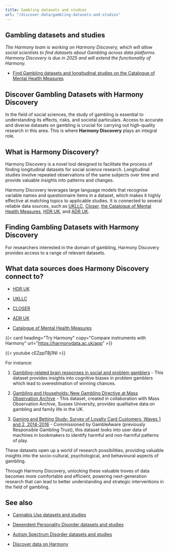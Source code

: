```yaml
---
title: Gambling datasets and studies
url: "/discover-data/gambling-datasets-and-studies"
---
```


## Gambling datasets and studies

*The Harmony team is working on Harmony Discovery, which will allow social scientists to find datasets about Gambling across data platforms. Harmony Discovery is due in 2025 and will extend the functionality of Harmony.*

* [Find Gambling datasets and longitudinal studies on the Catalogue of Mental Health Measures](https://www.cataloguementalhealth.ac.uk/?content=search&query=Topic:gambling)

## Discover Gambling Datasets with Harmony Discovery

In the field of social sciences, the study of gambling is essential to understanding its effects, risks, and societal particulars. Access to accurate and diverse datasets on gambling is crucial for carrying out high-quality research in this area. This is where **Harmony Discovery** plays an integral role. 

## What is Harmony Discovery?

Harmony Discovery is a novel tool designed to facilitate the process of finding longitudinal datasets for social science research. Longitudinal studies involve repeated observations of the same subjects over time and provide valuable insights into patterns and changes. 

Harmony Discovery leverages large language models that recognise variable names and questionnaire items in a dataset, which makes it highly effective at matching topics to applicable studies. It is connected to several reliable data sources, such as [UKLLC](https://explore.ukllc.ac.uk), [Closer](https://www.closer.ac.uk/), [the Catalogue of Mental Health Measures](https://www.cataloguementalhealth.ac.uk/), [HDR UK](https://www.hdruk.ac.uk/), and [ADR UK](https://www.adruk.org/).

## Finding Gambling Datasets with Harmony Discovery

For researchers interested in the domain of gambling, Harmony Discovery provides access to a range of relevant datasets. 

## What data sources does Harmony Discovery connect to?

* [HDR UK](https://www.healthdatagateway.org/)

* [UKLLC](https://explore.ukllc.ac.uk)

* [CLOSER](https://closer.ac.uk/)

* [ADR UK](https://www.adruk.org/data-access/data-catalogue/)

* [Catalogue of Mental Health Measures](https://www.cataloguementalhealth.ac.uk/)

{{< card heading="Try Harmony" copy="Compare instruments with Harmony" url="https://harmonydata.ac.uk/app" >}}

{{< youtube cEZppTBj1NI >}}



For instance:

1. [Gambling-related brain responses in social and problem gamblers](https://reshare.ukdataservice.ac.uk/850229) - This dataset provides insights into cognitive biases in problem gamblers which lead to overestimation of winning chances.

2. [Gambling and Households: New Gambling Directive at Mass Observation Archive](https://reshare.ukdataservice.ac.uk/850851) - This dataset, created in collaboration with Mass Observation Archive, Sussex University, provides qualitative data on gambling and family life in the UK.

3. [Gaming and Betting Study: Survey of Loyalty Card Customers, Waves 1 and 2, 2014-2016](https://reshare.ukdataservice.ac.uk/8191) - Commissioned by GambleAware (previously Responsible Gambling Trust), this dataset looks into user data of machines in bookmakers to identify harmful and non-harmful patterns of play.

These datasets open up a world of research possibilities, providing valuable insights into the socio-cultural, psychological, and behavioural aspects of gambling.

Through Harmony Discovery, unlocking these valuable troves of data becomes more comfortable and efficient, powering next-generation research that can lead to better understanding and strategic interventions in the field of gambling.

## See also

* [Cannabis Use datasets and studies](/discover-data/cannabis-use-datasets-and-studies)

* [Dependent Personality Disorder datasets and studies](/discover-data/dependent-personality-disorder-datasets-and-studies)

* [Autism Spectrum Disorder datasets and studies](/discover-data/autism-spectrum-disorder-datasets-and-studies)

* [Discover data on Harmony](/discover-data/)